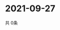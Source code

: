 # 2021-09-27
  共 0条

  <!-- BEGIN -->
  <!-- 最后更新时间Mon Sep 27 2021 16:05:38 GMT+0000 (Coordinated Universal Time) -->
  
  <!-- END -->
  
  